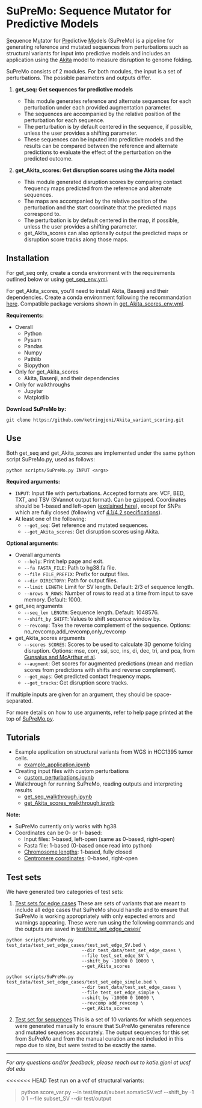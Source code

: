 # SuPreMo: Sequence Mutator for Predictive Models

<ins>S</ins>equence M<ins>u</ins>tator for <ins>Pre</ins>dictive <ins>Mo</ins>dels (SuPreMo) is a pipeline for generating reference and mutated sequences from perturbations such as structural variants for input into predictive models and includes an application using the [Akita](https://www.nature.com/articles/s41592-020-0958-x) model to measure disruption to genome folding.

SuPreMo consists of 2 modules. For both modules, the input is a set of perturbations. The possible parameters and outputs differ.

1. **get_seq: Get sequences for predictive models**
    * This module generates reference and alternate sequences for each perturbation under each provided augmentation parameter. 
    * The sequences are accompanied by the relative position of the perturbation for each sequence. 
    * The perturbation is by default centered in the sequence, if possible, unless the user provides a shifting parameter. 
    * These sequences can be inputed into predictive models and the results can be compared between the reference and alternate predictions to evaluate the effect of the perturbation on the predicted outcome.

2. **get_Akita_scores: Get disruption scores using the Akita model**
    * This module generated disruption scores by comparing contact frequency maps predicted from the reference and alternate sequences.
    * The maps are accompanied by the relative position of the perturbation and the start coordinate that the predicted maps correspond to. 
    * The perturbation is by default centered in the map, if possible, unless the user provides a shifting parameter.
    * get_Akita_scores can also optionally output the predicted maps or disruption score tracks along those maps. 
  
  
  
## Installation

For get_seq only, create a conda environment with the requirements outlined below or using [get_seq_env.yml](https://github.com/ketringjoni/Akita_variant_scoring/blob/main/get_seq_env.yml).

For get_Akita_scores, you'll need to install Akita, Basenji and their dependencies. Create a conda environment following the recommandation [here](https://github.com/calico/basenji/tree/master/manuscripts/akita). Compatible package versions shown in [get_Akita_scores_env.yml](https://github.com/ketringjoni/Akita_variant_scoring/blob/main/get_Akita_scores_env.yml).
 
**Requirements:**
- Overall
    * Python
    * Pysam
    * Pandas
    * Numpy
    * Pathlib
    * Biopython
- Only for get_Akita_scores
    * Akita, Basenji, and their dependencies
- Only for walkthroughs
    * Jupyter
    * Matplotlib
    
    
**Download SuPreMo by:**
```shell
git clone https://github.com/ketringjoni/Akita_variant_scoring.git
```



## Use

Both get_seq and get_Akita_scores are implemented under the same python script SuPreMo.py, used as follows:

```shell
python scripts/SuPreMo.py INPUT <args>
```

**Required arguments:**
- `INPUT`: Input file with perturbations. Accepted formats are: VCF, BED, TXT, and TSV (SVannot output format). Can be gzipped. Coordinates should be 1-based and left-open ([explained here](https://genome-blog.gi.ucsc.edu/blog/2016/12/12/the-ucsc-genome-browser-coordinate-counting-systems/)), except for SNPs which are fully closed (following vcf [4.1/4.2 specifications](https://samtools.github.io/hts-specs/VCFv4.1.pdf)).
- At least one of the following:
    * `--get_seq`: Get reference and mutated sequences. 
    * `--get_Akita_scores`: Get disruption scores using Akita.
    
**Optional arguments:**
- Overall arguments
    * `--help`: Print help page and exit.
    * `--fa FASTA_FILE`: Path to hg38.fa file.
    * `--file FILE_PREFIX`: Prefix for output files.
    * `--dir DIRECTORY`: Path for output files.
    * `--limit LENGTH`: Limit for SV length. Default: 2/3 of sequence length.
    * `--nrows N_ROWS`: Number of rows to read at a time from input to save memory. Default: 1000.
- get_seq arguments
    * `--seq_len LENGTH`: Sequence length. Default: 1048576.
    * `--shift_by SHIFT`: Values to shift sequence window by.
    * `--revcomp`: Take the reverse complement of the sequence. Options: no_revcomp,add_revcomp,only_revcomp
- get_Akita_scores arguments
    * `--scores SCORES`: Scores to be used to calculate 3D genome folding disruption. Options: mse, corr, ssi, scc, ins, di, dec, tri, and pca, from [Gunsalus and McArthur et al](https://www.biorxiv.org/content/10.1101/2023.04.04.535480v1.full.pdf).
    * `--augment`: Get scores for augmented predictions (mean and median scores from predictions with shifts and reverse complement). 
    * `--get_maps`: Get predicted contact frequency maps.
    * `--get_tracks`: Get disruption score tracks.
    
If multiple inputs are given for an argument, they should be space-separated.

For more details on how to use arguments, refer to help page printed at the top of [SuPreMo.py](https://github.com/ketringjoni/Akita_variant_scoring/blob/main/scripts/SuPreMo.py).



## Tutorials

- Example application on structural variants from WGS in HCC1395 tumor cells.
    * [example_application.ipynb](https://github.com/ketringjoni/Akita_variant_scoring/blob/main/walkthroughs/example_application.ipynb)
- Creating input files with custom perturbations
    * [custom_perturbations.ipynb](https://github.com/ketringjoni/Akita_variant_scoring/blob/main/walkthroughs/custom_perturbations.ipynb)
- Walkthrough for running SuPreMo, reading outputs and interpreting results
    * [get_seq_walkthrough.ipynb](https://github.com/ketringjoni/Akita_variant_scoring/blob/main/walkthroughs/get_seq_walkthrough.ipynb)
    * [get_Akita_scores_walkthrough.ipynb](https://github.com/ketringjoni/Akita_variant_scoring/blob/main/walkthroughs/get_Akita_scores_walkthrough.ipynb)



**Note:**
- SuPreMo currently only works with hg38
- Coordinates can be 0- or 1- based:
    * Input files: 1-based, left-open (same as 0-based, right-open)
    * Fasta file: 1-based (0-based once read into python)
    * [Chromosome lengths](https://github.com/ketringjoni/Akita_variant_scoring/blob/main/data/chrom_lengths_hg38): 1-based, fully closed
    * [Centromere coordinates](https://github.com/ketringjoni/Akita_variant_scoring/blob/main/data/centromere_coords_hg38): 0-based, right-open
    


## Test sets

We have generated two categories of test sets:

1. [Test sets for edge cases](https://github.com/ketringjoni/Akita_variant_scoring/blob/main/test/test_set_edge_cases/)
These are sets of variants that are meant to include all edge cases that SuPreMo should handle and to ensure that SuPreMo is working appropriately with only expected errors and warnings appearing. These were run using the following commands and the outputs are saved in [test/test_set_edge_cases/](https://github.com/ketringjoni/Akita_variant_scoring/blob/main/test/test_set_edge_cases/)

```shell
python scripts/SuPreMo.py test_data/test_set_edge_cases/test_set_edge_SV.bed \
                            --dir test_data/test_set_edge_cases \
                            --file test_set_edge_SV \
                            --shift_by -10000 0 10000 \
                            --get_Akita_scores
                            
python scripts/SuPreMo.py test_data/test_set_edge_cases/test_set_edge_simple.bed \
                            --dir test_data/test_set_edge_cases \
                            --file test_set_edge_simple \
                            --shift_by -10000 0 10000 \
                            --revcomp add_revcomp \
                            --get_Akita_scores
```

2. [Test set for sequences](https://github.com/ketringjoni/Akita_variant_scoring/blob/main/test/test_set_sequences/)
This is a set of 10 variants for which sequences were generated manually to ensure that SuPreMo generates reference and mutated sequences accurately. The output sequences for this set from SuPreMo and from the manual curation are not included in this repo due to size, but were tested to be exactly the same.

  

***
*For any questions and/or feedback, please reach out to katie.gjoni at ucsf dot edu*



<<<<<<< HEAD
Test run on a vcf of structural variants:  
> python score_var.py --in test/input/subset.somaticSV.vcf --shift_by -1 0 1 --file subset_SV --dir test/output



